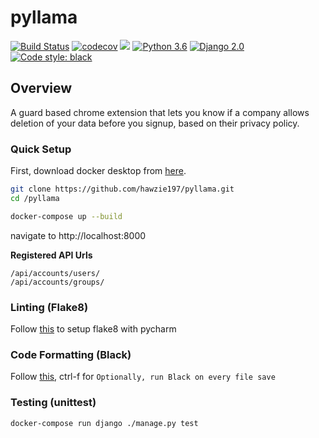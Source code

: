 # pyllama
[![Build Status](https://travis-ci.com/hawzie197/pyllama.svg?branch=master)](https://travis-ci.com/hawzie197/pyllama)
[![codecov](https://codecov.io/gh/hawzie197/pyllama/branch/master/graph/badge.svg)](https://codecov.io/gh/hawzie197/pyllama)
<a href="https://codeclimate.com/github/hawzie197/pyllama/maintainability"><img src="https://api.codeclimate.com/v1/badges/a99a88d28ad37a79dbf6/maintainability" /></a>
[![Python 3.6](https://img.shields.io/badge/python-3.7-blue.svg)](https://www.python.org/downloads/release/python-370/)
[![Django 2.0](https://img.shields.io/badge/Django-2.0-blue.svg)](https://docs.djangoproject.com/en/2.1/releases/2.0/)
<a href="https://github.com/psf/black"><img alt="Code style: black" src="https://img.shields.io/badge/code%20style-black-000000.svg"></a>

## Overview
A guard based chrome extension that lets you know if a company allows deletion of your data before you signup, based on their privacy policy.


### Quick Setup

First, download docker desktop from [here](https://www.docker.com/products/docker-desktop).
```bash
git clone https://github.com/hawzie197/pyllama.git
cd /pyllama

docker-compose up --build
```
navigate to http://localhost:8000

**Registered API Urls**
```text
/api/accounts/users/
/api/accounts/groups/
```

### Linting (Flake8)
Follow [this](https://gist.github.com/tossmilestone/23139d870841a3d5cba2aea28da1a895) to setup flake8 with pycharm


### Code Formatting (Black)
Follow [this](https://github.com/psf/black), ctrl-f for `Optionally, run Black on every file save`

### Testing (unittest)
```bash
docker-compose run django ./manage.py test
```